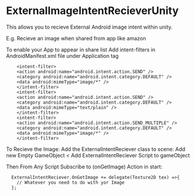 # ExternalImageIntentRecieverUnity

This allows you to recieve External Android image intent within unity.

E.g. Recieve an image when shared from app like amazon

To enable your App to appear in share list
Add intent-filters in AndroidManifest.xml file under Application tag

   
        <intent-filter>
        <action android:name="android.intent.action.SEND" />
        <category android:name="android.intent.category.DEFAULT" />
        <data android:mimeType="image/*" />
        </intent-filter>
        <intent-filter>
        <action android:name="android.intent.action.SEND" />
        <category android:name="android.intent.category.DEFAULT" />
        <data android:mimeType="text/plain" />
        </intent-filter>
        <intent-filter>
        <action android:name="android.intent.action.SEND_MULTIPLE" />
        <category android:name="android.intent.category.DEFAULT" />
        <data android:mimeType="image/*" />
        </intent-filter>



To Recieve the Image: 
  Add the ExternalIntentReciever class to scene:
    Add new Empty GameObject < Add ExternalIntentReciever Script to gameObject

Then From Any Script Subscribe to (onGetImage) Action in start:
```
  ExternalIntentReciever.OnGetImage += delegate(Texture2D tex) =>{
    // Whatever you need to do with yor Image
  };
 ```
